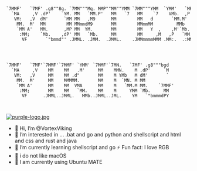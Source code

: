 ```
                                                                         
                                                                         
`7MMF'   `7MF' .g8""8q. `7MM"""Mq. MMP""MM""YMM `7MM"""YMM  `YMM'   `MP' 
  `MA     ,V .dP'    `YM. MM   `MM.P'   MM   `7   MM    `7    VMb.  ,P   
   VM:   ,V  dM'      `MM MM   ,M9      MM        MM   d       `MM.M'    
    MM.  M'  MM        MM MMmmdM9       MM        MMmmMM         MMb     
    `MM A'   MM.      ,MP MM  YM.       MM        MM   Y  ,    ,M'`Mb.   
     :MM;    `Mb.    ,dP' MM   `Mb.     MM        MM     ,M   ,P   `MM.  
      VF       `"bmmd"' .JMML. .JMM.  .JMML.    .JMMmmmmMMM .MM:.  .:MMa.
                                                                         
                                                                         
                                                                
                                                                
`7MMF'   `7MF'`7MMF'`7MMF' `YMM' `7MMF'`7MN.   `7MF' .g8"""bgd  
  `MA     ,V    MM    MM   .M'     MM    MMN.    M .dP'     `M  
   VM:   ,V     MM    MM .d"       MM    M YMb   M dM'       `  
    MM.  M'     MM    MMMMM.       MM    M  `MN. M MM           
    `MM A'      MM    MM  VMA      MM    M   `MM.M MM.    `7MMF'
     :MM;       MM    MM   `MM.    MM    M     YMM `Mb.     MM  
      VF      .JMML..JMML.   MMb..JMML..JML.    YM   `"bmmmdPY  
                                                                
                                                                

```
[![purple-logo.jpg](https://i.postimg.cc/BvSpPRtp/purple-logo.jpg)](https://postimg.cc/fVPm62cS)

- 👋 Hi, I’m @VortexViking
- 👀 I’m interested in ... .bat and go and python and shellscript and html and css and rust and java
- 🌱 I’m currently learning shellscript and go  ⚡ Fun fact: I love RGB
- 🍎 i do not like macOS
- 🐉 I am currently using Ubuntu MATE


